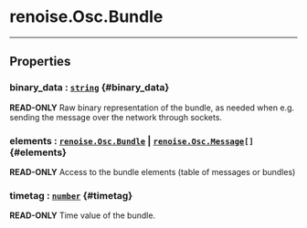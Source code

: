 # renoise.Osc.Bundle  

---  
## Properties
### binary_data : [`string`](../../API/builtins/string.md) {#binary_data}
 **READ-ONLY** Raw binary representation of the bundle, as needed when e.g.
sending the message over the network through sockets.

### elements : [`renoise.Osc.Bundle`](../../API/renoise/renoise.Osc.Bundle.md) | [`renoise.Osc.Message`](../../API/renoise/renoise.Osc.Message.md)`[]` {#elements}
**READ-ONLY** Access to the bundle elements (table of messages or bundles)

### timetag : [`number`](../../API/builtins/number.md) {#timetag}
**READ-ONLY** Time value of the bundle.

  

